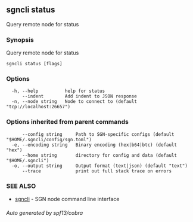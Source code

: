 ## sgncli status

Query remote node for status

### Synopsis

Query remote node for status

```
sgncli status [flags]
```

### Options

```
  -h, --help          help for status
      --indent        Add indent to JSON response
  -n, --node string   Node to connect to (default "tcp://localhost:26657")
```

### Options inherited from parent commands

```
      --config string     Path to SGN-specific configs (default "$HOME/.sgncli/config/sgn.toml")
  -e, --encoding string   Binary encoding (hex|b64|btc) (default "hex")
      --home string       directory for config and data (default "$HOME/.sgncli")
  -o, --output string     Output format (text|json) (default "text")
      --trace             print out full stack trace on errors
```

### SEE ALSO

* [sgncli](sgncli.md)	 - SGN node command line interface

###### Auto generated by spf13/cobra
